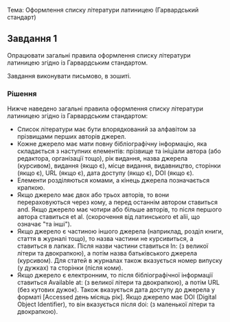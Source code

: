 Тема: Оформлення списку літератури латиницею (Гарвардський стандарт)

## Завдання 1

Опрацювати загальні правила оформлення списку літератури латиницею згідно із Гарвардським стандартом.

Завдання виконувати письмово, в зошиті.

### Рішення

Нижче наведено загальні правила оформлення списку літератури латиницею згідно із Гарвардським стандартом:

- Список літератури має бути впорядкований за алфавітом за прізвищами перших авторів джерел.
- Кожне джерело має мати повну бібліографічну інформацію, яка складається з наступних елементів: прізвище та ініціали автора (або редактора, організації тощо), рік видання, назва джерела (курсивом), видання (якщо є), місце видання, видавництво, сторінки (якщо є), URL (якщо є), дата доступу (якщо є), DOI (якщо є).
- Елементи розділяються комами, а кінець джерела позначається крапкою.
- Якщо джерело має двох або трьох авторів, то вони перераховуються через кому, а перед останнім автором ставиться and. Якщо джерело має чотири або більше авторів, то після першого автора ставиться et al. (скорочення від латинського et alii, що означає "та інші").
- Якщо джерело є частиною іншого джерела (наприклад, розділ книги, стаття в журналі тощо), то назва частини не курсивиться, а ставиться в лапках. Після назви частини ставиться In: (з великої літери та двокрапкою), а потім назва батьківського джерела (курсивом). Для статей в журналах також вказується номер випуску (у дужках) та сторінки (після коми).
- Якщо джерело є електронним, то після бібліографічної інформації ставиться Available at: (з великої літери та двокрапкою), а потім URL (без кутових дужок). Також вказується дата доступу до джерела у форматі [Accessed день місяць рік]. Якщо джерело має DOI (Digital Object Identifier), то він вказується після doi: (з маленької літери та двокрапкою).
